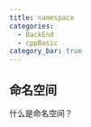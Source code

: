 ```yaml
---
title: namespace
categories: 
  - BackEnd
  - cppBasic
category_bar: true
---
```


## 命名空间

什么是命名空间？
